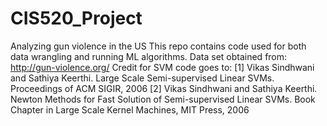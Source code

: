 # CIS520_Project
Analyzing gun violence in the US
This repo contains code used for both data wrangling and running ML algorithms.
Data set obtained from:
http://gun-violence.org/
Credit for SVM code goes to:
[1] Vikas Sindhwani and Sathiya Keerthi.
   Large Scale Semi-supervised Linear SVMs.
    Proceedings of ACM SIGIR, 2006
[2] Vikas Sindhwani and Sathiya Keerthi.
    Newton Methods for Fast Solution of Semi-supervised Linear SVMs.
    Book Chapter in Large Scale Kernel Machines, MIT Press, 2006
